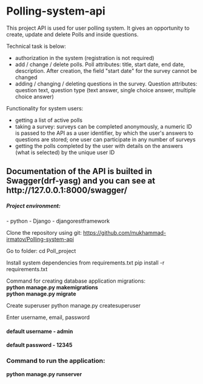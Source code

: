 # Polling-system-api
This project API is used for user polling system. It gives an opportunity to create, update and delete Polls and inside questions.

Technical task is below:

- authorization in the system (registration is not required)
- add / change / delete polls. Poll attributes: title, start date, end date, description. After creation, the field "start date" for the survey cannot be changed
- adding / changing / deleting questions in the survey. Question attributes: question text, question type (text answer, single choice answer, multiple choice answer)

Functionality for system users:

- getting a list of active polls
- taking a survey: surveys can be completed anonymously, a numeric ID is passed to the API as a user identifier, by which the user's answers to questions are stored; one user can participate in any number of surveys
- getting the polls completed by the user with details on the answers (what is selected) by the unique user ID

<h2> Documentation of the API is builted in Swagger(drf-yasg) and you can see at http://127.0.0.1:8000/swagger/</h2>

<h5> Project environment:</h5>
- python 
- Django 
- djangorestframework

Clone the repository using git:
https://github.com/mukhammad-irmatov/Polling-system-api

Go to folder:
cd Poll_project

Install system dependencies from requirements.txt
pip install -r requirements.txt

Command for creating database application migrations:
<b><br>python manage.py makemigrations
<br>python manage.py migrate </b>

Create superuser
python manage.py createsuperuser

Enter username, email, password
<h4> default username - admin </h4>
<h4>default password - 12345</h4>
<h3>
Command to run the application: </h3>
<b>
python manage.py runserver
